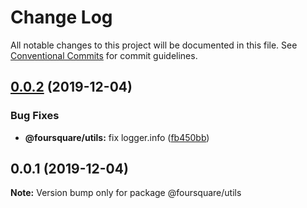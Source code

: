 # Change Log

All notable changes to this project will be documented in this file.
See [Conventional Commits](https://conventionalcommits.org) for commit guidelines.

## [0.0.2](https://github.com/PengyuanZhao/demo-lerna/compare/@foursquare/utils@0.0.1...@foursquare/utils@0.0.2) (2019-12-04)


### Bug Fixes

* **@foursquare/utils:** fix logger.info ([fb450bb](https://github.com/PengyuanZhao/demo-lerna/commit/fb450bb))





## 0.0.1 (2019-12-04)

**Note:** Version bump only for package @foursquare/utils
